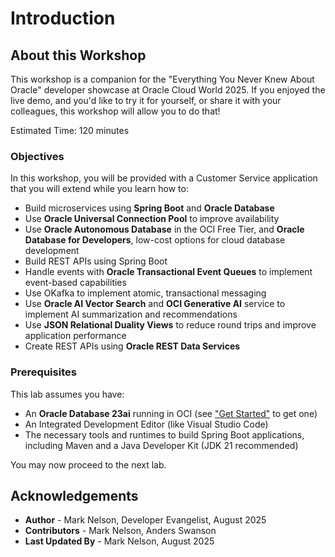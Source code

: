 # Introduction

## About this Workshop

This workshop is a companion for the "Everything You Never Knew About Oracle" developer showcase at Oracle Cloud World 2025.  If you enjoyed the live demo, and you'd like to try it for yourself, or share it with your colleagues, this workshop will allow you to do that! 

Estimated Time: 120 minutes

### Objectives

In this workshop, you will be provided with a Customer Service application that you will extend while you learn how to:

* Build microservices using **Spring Boot** and **Oracle Database**
* Use **Oracle Universal Connection Pool** to improve availability
* Use **Oracle Autonomous Database** in the OCI Free Tier, and **Oracle Database for Developers**, low-cost options for cloud database development
* Build REST APIs using Spring Boot
* Handle events with **Oracle Transactional Event Queues** to implement event-based capabilities
* Use OKafka to implement atomic, transactional messaging
* Use **Oracle AI Vector Search** and **OCI Generative AI** service to implement AI summarization and recommendations
* Use **JSON Relational Duality Views** to reduce round trips and improve application performance
* Create REST APIs using **Oracle REST Data Services**


### Prerequisites

This lab assumes you have:

* An **Oracle Database 23ai** running in OCI (see ["Get Started"](/developer/all-you-never-knew/workshops/tenancy/index.html?lab=get-started) to get one) 
* An Integrated Development Editor (like Visual Studio Code)
* The necessary tools and runtimes to build Spring Boot applications, including Maven and a Java Developer Kit (JDK 21 recommended)

You may now proceed to the next lab.

## Acknowledgements

* **Author** - Mark Nelson, Developer Evangelist, August 2025
* **Contributors** - Mark Nelson, Anders Swanson
* **Last Updated By** - Mark Nelson, August 2025
